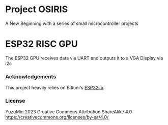 # Project OSIRIS
 A New Beginning with a series of small microcontroller projects

# ESP32 RISC GPU
The ESP32 GPU receives data via UART and outputs it to a VGA Display via i2c 

### Acknowledgements
This project heavily relies on Bitluni's <a href="https://github.com/bitluni/ESP32Lib"> ESP32lib</a>.

### License
YuzuMin 2023
Creative Commons Attribution ShareAlike 4.0
https://creativecommons.org/licenses/by-sa/4.0/
